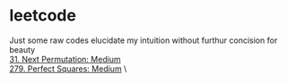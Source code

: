 # leetcode
Just some raw codes elucidate my intuition without furthur concision for beauty \
[31. Next Permutation: Medium](https://github.com/ArthurOuyang/leetcode/blob/main/0-100/31.%20Next%20Permutation.cpp) \
[279. Perfect Squares: Medium](https://github.com/ArthurOuyang/leetcode/blob/main/201-300/279.%20Perfect%20Squares.cpp) \
